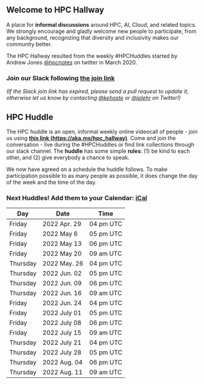 ## Welcome to HPC Hallway

A place for **informal discussions** around HPC, AI, Cloud, and related topics.
We strongly encourage and gladly welcome new people to participate, from any background, recognizing that diversity and inclusivity makes our community better.

The HPC Hallway resulted from the weekly #HPCHuddles started by Andrew Jones [@hpcnotes](https://twitter.com/hpcnotes) on twitter in March 2020.

### Join our Slack following [the join link](https://join.slack.com/t/hpc-huddle/shared_invite/zt-1by87kxwy-e0lr1oxafPUhr84JzGmH7A)

*(If the Slack join link has expired, please send a pull request to update it, otherwise let us know by contacting [@kehoste](https://twitter.com/kehoste) or
[@jplehr](https://twitter.com/jplehr) on Twitter!)*

## HPC Huddle

The HPC huddle is an open, informal weekly online videocall of people - join us using [**this link (https://aka.ms/hpc_hallway)**](https://aka.ms/hpc_hallway).
Come and join the conversation - live during the #HPCHuddles or find link collections through our slack channel.
The **huddle** has some simple **rules**: (1) be kind to each other, and (2) give everybody a chance to speak.

We now have agreed on a schedule the huddle follows.
To make participation possible to as many people as possible, it does change the day of the week and the time of the day.

### Next Huddles! Add them to your Calendar: [iCal](hpc-hallway.ics)

| Day | Date  | Time |
|-----|------|----------|
| Friday | 2022 Apr. 29 | 04 pm UTC |
| Friday | 2022 May  6 | 05 pm UTC |
| Friday | 2022 May  13 | 06 pm UTC |
| Friday | 2022 May  20 | 09 am UTC |
| Thursday | 2022 May. 26 | 04 pm UTC |
| Thursday | 2022 Jun. 02 | 05 pm UTC |
| Thursday | 2022 Jun. 09 | 06 pm UTC |
| Thursday | 2022 Jun. 16 | 09 am UTC |
| Friday | 2022 Jun. 24 | 04 pm UTC |
| Friday | 2022 July 01 | 05 pm UTC |
| Friday | 2022 July 08 | 06 pm UTC |
| Friday | 2022 July 15 | 09 am UTC |
| Thursday | 2022 July 21 | 04 pm UTC |
| Thursday | 2022 July 28 | 05 pm UTC |
| Thursday | 2022 Aug. 04 | 06 pm UTC |
| Thursday | 2022 Aug. 11 | 09 am UTC |
